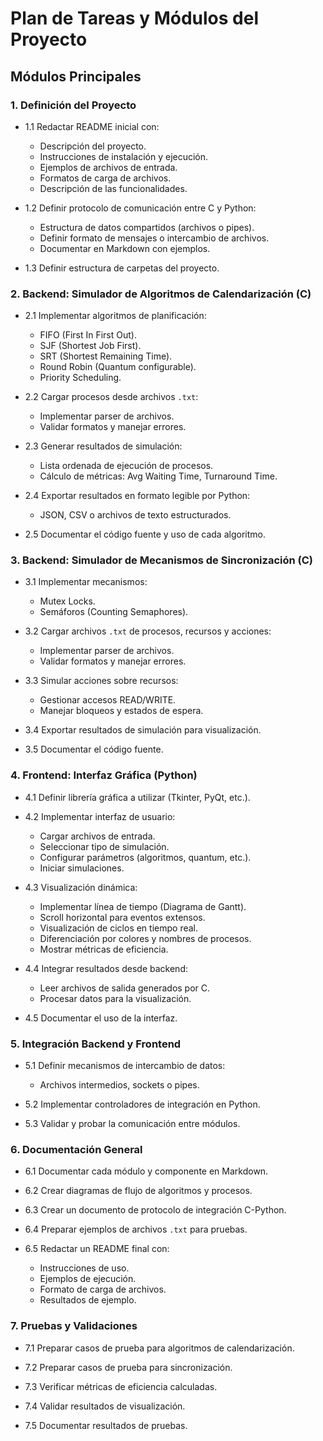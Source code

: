 # Plan de Tareas y Módulos del Proyecto

## Módulos Principales

### 1. Definición del Proyecto

- 1.1 Redactar README inicial con:
  - Descripción del proyecto.
  - Instrucciones de instalación y ejecución.
  - Ejemplos de archivos de entrada.
  - Formatos de carga de archivos.
  - Descripción de las funcionalidades.

- 1.2 Definir protocolo de comunicación entre C y Python:
  - Estructura de datos compartidos (archivos o pipes).
  - Definir formato de mensajes o intercambio de archivos.
  - Documentar en Markdown con ejemplos.

- 1.3 Definir estructura de carpetas del proyecto.

### 2. Backend: Simulador de Algoritmos de Calendarización (C)

- 2.1 Implementar algoritmos de planificación:
  - FIFO (First In First Out).
  - SJF (Shortest Job First).
  - SRT (Shortest Remaining Time).
  - Round Robin (Quantum configurable).
  - Priority Scheduling.

- 2.2 Cargar procesos desde archivos `.txt`:
  - Implementar parser de archivos.
  - Validar formatos y manejar errores.

- 2.3 Generar resultados de simulación:
  - Lista ordenada de ejecución de procesos.
  - Cálculo de métricas: Avg Waiting Time, Turnaround Time.

- 2.4 Exportar resultados en formato legible por Python:
  - JSON, CSV o archivos de texto estructurados.

- 2.5 Documentar el código fuente y uso de cada algoritmo.

### 3. Backend: Simulador de Mecanismos de Sincronización (C)

- 3.1 Implementar mecanismos:
  - Mutex Locks.
  - Semáforos (Counting Semaphores).

- 3.2 Cargar archivos `.txt` de procesos, recursos y acciones:
  - Implementar parser de archivos.
  - Validar formatos y manejar errores.

- 3.3 Simular acciones sobre recursos:
  - Gestionar accesos READ/WRITE.
  - Manejar bloqueos y estados de espera.

- 3.4 Exportar resultados de simulación para visualización.

- 3.5 Documentar el código fuente.

### 4. Frontend: Interfaz Gráfica (Python)

- 4.1 Definir librería gráfica a utilizar (Tkinter, PyQt, etc.).

- 4.2 Implementar interfaz de usuario:
  - Cargar archivos de entrada.
  - Seleccionar tipo de simulación.
  - Configurar parámetros (algoritmos, quantum, etc.).
  - Iniciar simulaciones.

- 4.3 Visualización dinámica:
  - Implementar línea de tiempo (Diagrama de Gantt).
  - Scroll horizontal para eventos extensos.
  - Visualización de ciclos en tiempo real.
  - Diferenciación por colores y nombres de procesos.
  - Mostrar métricas de eficiencia.

- 4.4 Integrar resultados desde backend:
  - Leer archivos de salida generados por C.
  - Procesar datos para la visualización.

- 4.5 Documentar el uso de la interfaz.

### 5. Integración Backend y Frontend

- 5.1 Definir mecanismos de intercambio de datos:
  - Archivos intermedios, sockets o pipes.

- 5.2 Implementar controladores de integración en Python.

- 5.3 Validar y probar la comunicación entre módulos.

### 6. Documentación General

- 6.1 Documentar cada módulo y componente en Markdown.

- 6.2 Crear diagramas de flujo de algoritmos y procesos.

- 6.3 Crear un documento de protocolo de integración C-Python.

- 6.4 Preparar ejemplos de archivos `.txt` para pruebas.

- 6.5 Redactar un README final con:
  - Instrucciones de uso.
  - Ejemplos de ejecución.
  - Formato de carga de archivos.
  - Resultados de ejemplo.

### 7. Pruebas y Validaciones

- 7.1 Preparar casos de prueba para algoritmos de calendarización.

- 7.2 Preparar casos de prueba para sincronización.

- 7.3 Verificar métricas de eficiencia calculadas.

- 7.4 Validar resultados de visualización.

- 7.5 Documentar resultados de pruebas.

